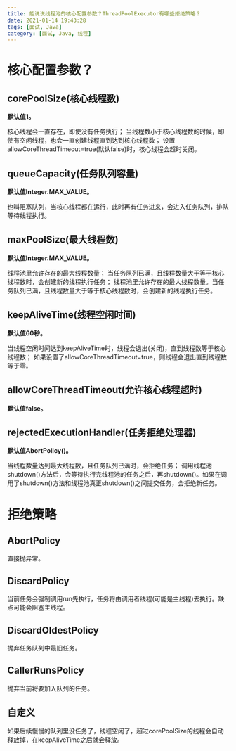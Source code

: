 ```yaml
---
title: 能说说线程池的核心配置参数？ThreadPoolExecutor有哪些拒绝策略？
date: 2021-01-14 19:43:28
tags: [面试, Java]
category: [面试, Java, 线程]
---
```


# 核心配置参数？

## corePoolSize(核心线程数)

**默认值1。**

核心线程会一直存在，即使没有任务执行； 
当线程数小于核心线程数的时候，即使有空闲线程，也会一直创建线程直到达到核心线程数；
设置allowCoreThreadTimeout=true(默认false)时，核心线程会超时关闭。

## queueCapacity(任务队列容量)

**默认值Integer.MAX_VALUE。**

也叫阻塞队列，当核心线程都在运行，此时再有任务进来，会进入任务队列，排队等待线程执行。

## maxPoolSize(最大线程数)

**默认值Integer.MAX_VALUE。**

线程池里允许存在的最大线程数量；
当任务队列已满，且线程数量大于等于核心线程数时，会创建新的线程执行任务；
线程池里允许存在的最大线程数量。当任务队列已满，且线程数量大于等于核心线程数时，会创建新的线程执行任务。

## keepAliveTime(线程空闲时间)

**默认值60秒。**

当线程空闲时间达到keepAliveTime时，线程会退出(关闭)，直到线程数等于核心线程数；
如果设置了allowCoreThreadTimeout=true，则线程会退出直到线程数等于零。

## allowCoreThreadTimeout(允许核心线程超时)

**默认值false。**

## rejectedExecutionHandler(任务拒绝处理器)

**默认值AbortPolicy()。**

当线程数量达到最大线程数，且任务队列已满时，会拒绝任务；
调用线程池shutdown()方法后，会等待执行完线程池的任务之后，再shutdown()。如果在调用了shutdown()方法和线程池真正shutdown()之间提交任务，会拒绝新任务。

# 拒绝策略

## AbortPolicy

直接抛异常。

## DiscardPolicy

当前任务会强制调用run先执行，任务将由调用者线程(可能是主线程)去执行。缺点可能会阻塞主线程。

## DiscardOldestPolicy

抛弃任务队列中最旧任务。

## CallerRunsPolicy

抛弃当前将要加入队列的任务。

## 自定义

如果后续慢慢的队列里没任务了，线程空闲了，超过corePoolSize的线程会自动释放掉，在keepAliveTime之后就会释放。